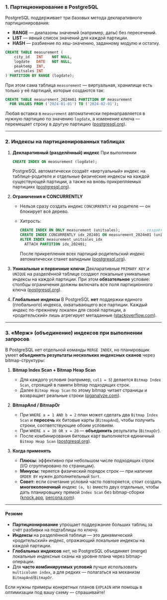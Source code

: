 ### 1. Партиционирование в PostgreSQL

PostgreSQL поддерживает три базовых метода декларативного партиционирования:

* **RANGE** — диапазоны значений (например, даты) без пересечений.
* **LIST** — явный список значений для каждой партиции.
* **HASH** — разбиение по хеш-значению, заданному модулю и остатку.

```sql
CREATE TABLE measurement (
    city_id   INT    NOT NULL,
    logdate   DATE   NOT NULL,
    peaktemp  INT,
    unitsales INT
) PARTITION BY RANGE (logdate);
```

При этом сама таблица `measurement` — виртуальная, хранилище есть только у её партиций, которые создаются так:

```sql
CREATE TABLE measurement_2024m01 PARTITION OF measurement
  FOR VALUES FROM ('2024-01-01') TO ('2024-02-01');
```

Любая вставка в `measurement` автоматически перенаправляется в нужную партицию по значению `logdate`, а изменение ключа — перемещает строку в другую партицию ([postgresql.org][1]).

---

### 2. Индексы на партиционированных таблицах

1. **Декларативный (разделённый) индекс**
   При выполнении

   ```sql
   CREATE INDEX ON measurement (logdate);
   ```

   PostgreSQL автоматически создаёт «виртуальный» индекс на таблице-родителе и отдельные физические индексы на каждой существующей партиции, а также на вновь прикрепляемых партициях ([postgresql.org][1]).

2. **Ограничения и CONCURRENTLY**

    * Нельзя сразу создать индекс `CONCURRENTLY` на родителе — он блокирует всё дерево.
    * Хитрость:

      ```sql
      CREATE INDEX ON ONLY measurement (unitsales);         -- создаёт невалидный родительский индекс
      CREATE INDEX CONCURRENTLY idx_202401 ON measurement_2024m01 (unitsales);
      ALTER INDEX measurement_unitsales_idx
        ATTACH PARTITION idx_202401;
      ```

      После прикрепления всех партиций родительский индекс автоматически станет валидным ([postgresql.org][1]).

3. **Уникальные и первичные ключи**
   Декларативные `PRIMARY KEY` и `UNIQUE` на разделённой таблице создают локальные уникальные индексы на каждой партиции. При этом **обязательное** условие: столбцы ограничения должны включать все поля партиционного ключа ([postgresql.org][1]).

4. **Глобальные индексы**
   В PostgreSQL **нет** поддержки единого (глобального) индекса, охватывающего все партиции. Каждый индекс по-прежнему локален для своей партиции, а «родительский» лишь агрегирует метаданные ([stackoverflow.com][2]).

---

### 3. «Мерж» (объединение) индексов при выполнении запросов

В PostgreSQL нет отдельной команды `MERGE INDEX`, но планировщик умеет **объединять результаты нескольких индексных сканов** через bitmap-структуры:

1. **Bitmap Index Scan + Bitmap Heap Scan**

    * Для каждого условия (например, `col1 = 5`) делается `Bitmap Index Scan`, строящий в памяти bitmap подходящих строк.
    * Далее `Bitmap Heap Scan` по этому bitmap читает страницы и возвращает реальные строки ([pganalyze.com][3]).

2. **BitmapAnd / BitmapOr**

    * При `WHERE a = 1 AND b = 2` план может сделать два `Bitmap Index Scan` и **пересечь** их битовые карты (`BitmapAnd`), чтобы получить строки, соответствующие обоим условиям.
    * При `WHERE x = 10 OR x = 20` — **объединить** результаты (`BitmapOr`).
    * После комбинирования битовых карт выполняется единичный `Bitmap Heap Scan` ([postgresql.org][4]).

3. **Когда применять**

    * **Плюсы:** эффективно при небольшом числе подходящих строк (I/O сгруппировано по страницам).
    * **Минусы:** теряется физический порядок строк — при наличии `ORDER BY` нужен дополнительный `Sort`.
    * **Совет:** если сочетание условий часто повторяется, стоит создать **многоколоночный** индекс `(a, b)` вместо двух отдельных, чтобы дать планировщику прямой `Index Scan` без bitmap-сборки ([knock.app][5], [percona.com][6]).

---

#### Резюме

* **Партиционирование** упрощает поддержание больших таблиц за счёт разбивки на подтаблицы по ключу.
* **Индексы** на разделённой таблице — это динамический «родительский» индекс, отражающий локальные индексы на каждой партиции.
* **Глобальных индексов** нет, но PostgreSQL объединяет (merge) локальные индексные сканы на уровне плана через bitmap-операции.
* Для **часто комбинируемых условий** лучше использовать `multicolumn index`, а для редких — полагаться на механизм `BitmapAnd`/`BitmapOr`.

Если нужны примеры конкретных планов `EXPLAIN` или помощь в оптимизации под вашу схему — спрашивайте!

[1]: https://www.postgresql.org/docs/current/ddl-partitioning.html "PostgreSQL: Documentation: 17: 5.12. Table Partitioning"
[2]: https://stackoverflow.com/questions/62909113/postgresql-index-on-partition-table?utm_source=chatgpt.com "Postgresql : Index on partition table - Stack Overflow"
[3]: https://pganalyze.com/docs/explain/scan-nodes/bitmap-index-scan?utm_source=chatgpt.com "EXPLAIN - Bitmap Index Scan - pganalyze"
[4]: https://www.postgresql.org/docs/current/indexes-bitmap-scans.html?utm_source=chatgpt.com "Documentation: 17: 11.5. Combining Multiple Indexes - PostgreSQL"
[5]: https://knock.app/blog/postgres-index-findings?utm_source=chatgpt.com "Six findings we rely on when managing PostgreSQL indexes - Knock"
[6]: https://www.percona.com/blog/one-index-three-different-postgresql-scan-types-bitmap-index-and-index-only/?utm_source=chatgpt.com "One Index, Three Different PostgreSQL Scan Types - Percona"
